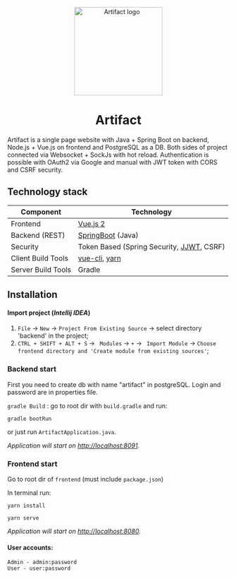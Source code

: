 <p align="center"><img width="200" src="https://i.ibb.co/XCy1fYt/logo.png" alt="Artifact logo"></p>
<h1 align="center">Artifact</h1>

Artifact is a single page website with Java + Spring Boot on backend, Node.js + Vue.js on frontend and PostgreSQL as a DB. Both sides of project connected via Websocket + SockJs with hot reload. Authentication is possible with OAuth2 via Google and manual with JWT token with CORS and CSRF security.

## Technology stack
Component         | Technology
---               | ---
Frontend          | [Vue.js 2](https://github.com/vuejs/vue)
Backend (REST)    | [SpringBoot](https://projects.spring.io/spring-boot) (Java)
Security          | Token Based (Spring Security, [JJWT](https://github.com/auth0/java-jwt), CSRF)
Client Build Tools| [vue-cli](https://github.com/vuejs/vue-cli), [yarn](https://github.com/yarnpkg/yarn)
Server Build Tools| Gradle

## Installation
#### Import project (_Intellij IDEA_)

1. `File` -> `New` -> `Project From Existing Source` -> select directory 'backend' in the project;
2. `CTRL + SHIFT + ALT + S` -> ` Modules` -> `+` -> ` Import Module` -> `Choose frontend directory and 'Create module from existing sources'`;

### Backend start

First you need to create db with name "artifact" in postgreSQL. Login and password are in properties file.

`gradle Build` : go to root dir with  `build.gradle` and run:

```sbtshell
gradle bootRun
```
or just run `ArtifactApplication.java`.

_Application will start on [http://localhost:8091](http://localhost:8091)._


### Frontend start

Go to root dir of `frontend` (must include `package.json`)

In terminal run:

```npm
yarn install

yarn serve
```
_Application will start on  [http://localhost:8080](http://localhost:8080)._

#### User accounts:
```
Admin - admin:password
User - user:password
```
